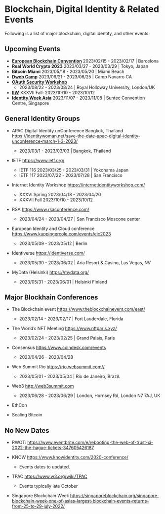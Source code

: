 # Blockchain, Digital Identity & Related Events

Following is a list of major blockchain, digital identity, and other events.

## Upcoming Events

* **[European Blockchain Convention](https://eblockchainconvention.com)** 2023/02/15 - 2023/02/17 | Barcelona
* **Real World Crypto 2023** 2023/03/27 - 2023/03/29 | Tokyo, Japan
* **Bitcoin Miami** 2023/05/18 - 2023/05/20 | Miami Beach
* **[Dweb Camp](https://dwebcamp.org)** 2023/06/21 - 2023/06/25 | Camp Navarro CA
* **[OAuth Security Workshop](https://oauth.secworkshop.events)**
    * 2023/08/22 - 2023/08/24 | Royal Holloway University, London/UK
* **[IIW](https://internetidentityworkshop.com)** XXXVII Fall: 2023/10/10 - 2023/10/12 
* **[Identity Week Asia](https://www.terrapinn.com/exhibition/identity-week-asia/index.stm)** 2023/11/07 - 2023/11/08 | Suntec Convention Centre, Singapore

## General Identity Groups

* APAC Digital Identity unConference Bangkok, Thailand <https://identitywoman.net/save-the-date-apac-digital-identity-unconference-march-1-3-2023/>
    * 2023/03/1 - 2023/03/03 | Bangkok, Thailand

* IETF <https://www.ietf.org/> 
    * IETF 116 2023/03/25 - 2023/03/31 | Yokohama Japan
    * IETF 117 2023/07/22 - 2023/07/28 | San Francisco 

* Internet Identity Workshop <https://internetidentityworkshop.com/>
    * XXXVI Spring 2023/04/18 - 2023/04/20
    * XXXVII Fall 2023/10/10 - 2023/10/12 

* RSA <https://www.rsaconference.com/>
    * 2023/04/24 - 2023/04/27 | San Francisco Moscone center 

* European Identity and Cloud conference <https://www.kuppingercole.com/events/eic2023>
    * 2023/05/09 - 2023/05/12 | Berlin

* Identiverse <https://identiverse.com/>
    * 2023/05/30 - 2023/06/02 | Aria Resort & Casino, Las Vegas, NV

* MyData (Helsinki) <https://mydata.org/>
    * 2023/05/31 - 2023/06/01 | Helsinki Finland

## Major Blockhain Conferences

* The Blockchain event <https://www.theblockchainevent.com/east/>
    * 2023/02/14 - 2023/02/17 | Fort Lauderdale, Florida

* The World’s NFT Meeting <https://www.nftparis.xyz/>
    * 2023/02/24 - 2023/02/25 | Grand Palais, Paris

* Consensus <https://www.coindesk.com/events>
    * 2023/04/26 - 2023/04/28

* Web Summit Rio <https://rio.websummit.com//>   
    * 2023/05/01 - 2023/05/04 | Rio de Janeiro, Brazil.   

* Web3 <http://web3summit.com>   
    * 2023/06/28 - 2023/06/29 | London, Hornsey Rd, London N7 7AJ, UK

* EthCon
* Scaling Bitcoin

## No New Dates

* RWOT: https://www.eventbrite.com/e/rebooting-the-web-of-trust-xi-2022-the-hague-tickets-347605426187

* KNOW <https://www.knowidentity.com/2020-conference/>
    * Events dates to updated.

* TPAC <https://www.w3.org/wiki/TPAC>
    * Events typically late October  

* Singapore Blockchain Week <https://singaporeblockchain.org/singapore-blockchain-week-one-of-asias-largest-blockchain-events-returns-from-25-to-29-july-2022/>  